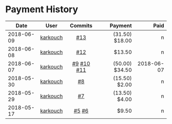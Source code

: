 # Payment History


| Date | User  | Commits | Payment | Paid |
| --- | --- | :---: |---: | ---: |
| 2018-06-09 | [karkouch](https://github.com/karkouch) | [#13](https://github.com/netserva/hcp/pull/13) | (31.50) $18.00 | n
| 2018-06-08 | [karkouch](https://github.com/karkouch) | [#12](https://github.com/netserva/hcp/pull/12) | $13.50 | n
| 2018-06-07 | [karkouch](https://github.com/karkouch) | [#9](https://github.com/netserva/hcp/pull/9) [#10](https://github.com/netserva/hcp/pull/10) [#11](https://github.com/netserva/hcp/pull/11)| (50.00) $34.50 | 2018-06-07
| 2018-05-30 | [karkouch](https://github.com/karkouch) | [#8](https://github.com/netserva/hcp/pull/8) | (15.50) $2.00 | n
| 2018-05-29 | [karkouch](https://github.com/karkouch) | [#7](https://github.com/netserva/hcp/pull/7) | (13.50) $4.00 | n
| 2018-05-17 | [karkouch](https://github.com/karkouch) | [#5](https://github.com/netserva/hcp/pull/5) [#6](https://github.com/netserva/hcp/pull/6) | $9.50 | n
